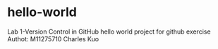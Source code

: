 # hello-world
Lab 1-Version Control in GitHub
hello world project for github exercise
Authot: M11275710 Charles Kuo
